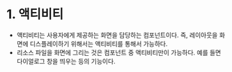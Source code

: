 # 1. 액티비티
- 액티비티는 사용자에게 제공하는 화면을 담당하는 컴포넌트이다. 즉, 레이아웃을 화면에 디스플레이하기 위해서는 액티비티를 통해서 가능하다.
- 리소스 파일을 화면에 그리는 것은 컴포넌트 중 액티비티만이 가능하다. 예를 들면 다이얼로그 창을 띄우는 등의 기능이다.
